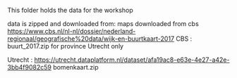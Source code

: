 This folder holds the data for the workshop

data is zipped and downloaded from:
maps downloaded from 
cbs https://www.cbs.nl/nl-nl/dossier/nederland-regionaal/geografische%20data/wijk-en-buurtkaart-2017
CBS : buurt_2017.zip for province Utrecht only

Utrecht : 
 https://utrecht.dataplatform.nl/dataset/afa19ac8-e63e-4e27-a42e-3bb4f9082c59
 bomenkaart.zip 
